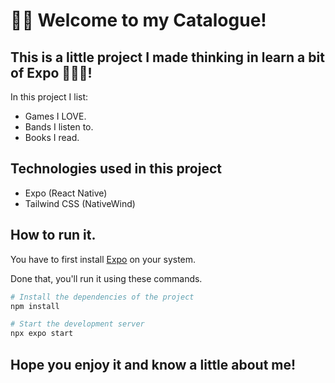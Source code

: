# 👋🏻 Welcome to my Catalogue!

## This is a little project I made thinking in learn a bit of Expo 🧑🏻‍💻!

In this project I list:

- Games I LOVE.
- Bands I listen to.
- Books I read.

## Technologies used in this project

- Expo (React Native)
- Tailwind CSS (NativeWind)

## How to run it.

You have to first install [Expo](https://docs.expo.dev/get-started/installation/) on your system.

Done that, you'll run it using these commands.

```bash
# Install the dependencies of the project
npm install

# Start the development server
npx expo start
```

## Hope you enjoy it and know a little about me!